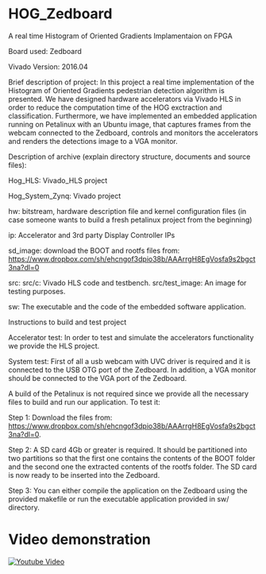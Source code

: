 # HOG_Zedboard
A real time Histogram of Oriented Gradients Implamentaion on FPGA

Board used: Zedboard

Vivado Version: 2016.04

Brief description of project: In this project a real time implementation of 
the Histogram of Oriented Gradients pedestrian detection algorithm is presented. 
We have designed hardware accelerators via Vivado HLS in order to reduce the 
computation time of the HOG exctraction and classification. Furthermore, we 
have implemented an embedded application running on Petalinux with an Ubuntu 
image, that captures frames from the webcam connected to the Zedboard, controls
and monitors the accelerators and renders the detections image to a VGA monitor.

Description of archive (explain directory structure, documents and source files):

Hog_HLS: Vivado_HLS project

Hog_System_Zynq: Vivado project

hw: bitstream, hardware description file and kernel configuration files 
(in case someone wants to build a fresh petalinux project from the beginning)

ip: Accelerator and 3rd party Display Controller IPs

sd_image: download the BOOT and rootfs files from: https://www.dropbox.com/sh/ehcngof3dpio38b/AAArrgH8EgVosfa9s2bgct3na?dl=0  

src:
	src/c: Vivado HLS code and testbench.
	src/test_image: An image for testing purposes.
	
sw: The executable and the code of the embedded software application.

Instructions to build and test project

Accelerator test: In order to test and simulate the accelerators functionality
we provide the HLS project.

System test: First of all a usb webcam with UVC driver is required and it is 
connected to the USB OTG port of the Zedboard. In addition, a VGA monitor should 
be connected to the VGA port of the Zedboard.    

A build of the Petalinux is not required since we provide all the necessary files 
to build and run our application. To test it:

Step 1: Download the files from: https://www.dropbox.com/sh/ehcngof3dpio38b/AAArrgH8EgVosfa9s2bgct3na?dl=0. 

Step 2: A SD card 4Gb or greater is required. It should be partitioned into two 
partitions so that the first one contains the contents of the BOOT folder and the 
second one the extracted contents of the rootfs folder. The SD card is now ready 
to be inserted into the Zedboard.

Step 3: You can either compile the application on the Zedboard using the provided 
makefile or run the executable application provided in sw/ directory.

# Video demonstration

[![Youtube Video](https://img.youtube.com/watch?v=iZMuou-autA/0.jpg)](https://www.youtube.com/watch?v=iZMuou-autA)


